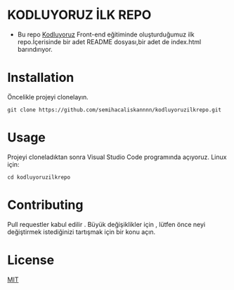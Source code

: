 # KODLUYORUZ İLK REPO
* Bu repo [Kodluyoruz](https://kodluyoruz.org) Front-end eğitiminde oluşturduğumuz ilk repo.İçerisinde bir adet README dosyası,bir adet de index.html barındırıyor.

# Installation
Öncelikle projeyi clonelayın.
```
git clone https://github.com/semihacaliskannnn/kodluyoruzilkrepo.git 
```

# Usage
Projeyi cloneladıktan sonra Visual Studio Code programında açıyoruz.
Linux için:
```
cd kodluyoruzilkrepo
```
# Contributing
Pull requestler kabul edilir . Büyük değişiklikler için , lütfen önce neyi değiştirmek istediğinizi tartışmak için bir konu açın.


# License
[MIT](https://www.mit.edu)


